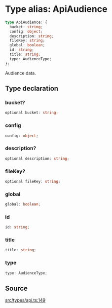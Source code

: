 # Type alias: ApiAudience

```ts
type ApiAudience: {
  bucket: string;
  config: object;
  description: string;
  fileKey: string;
  global: boolean;
  id: string;
  title: string;
  type: AudienceType;
};
```

Audience data.

## Type declaration

### bucket?

```ts
optional bucket: string;
```

### config

```ts
config: object;
```

### description?

```ts
optional description: string;
```

### fileKey?

```ts
optional fileKey: string;
```

### global

```ts
global: boolean;
```

### id

```ts
id: string;
```

### title

```ts
title: string;
```

### type

```ts
type: AudienceType;
```

## Source

[src/types/api.ts:149](https://github.com/torque-labs/torque-ts-sdk/blob/2e5f57950645ce53fe6b770ba8048e80e413132e/src/types/api.ts#L149)
